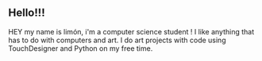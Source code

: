 ## Hello!!!

HEY my name is limón, i'm a computer science student !
I like anything that has to do with computers and art.
I do art projects with code using TouchDesigner and Python on my free time.

